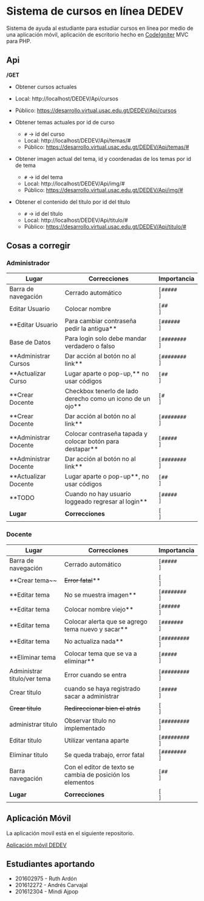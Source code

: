 #  Sistema de cursos en línea DEDEV

Sistema de ayuda al estudiante para estudiar cursos en línea por medio de una aplicación móvil, aplicación de escritorio hecho en [CodeIgniter][1] MVC para PHP. 

## Api

**/GET**

-  Obtener cursos actuales

  - Local: http://localhost/DEDEV/Api/cursos
  - Público: https://desarrollo.virtual.usac.edu.gt/DEDEV/Api/cursos

- Obtener temas actuales por id de curso

  - `#` -> id del curso
  - Local: http://localhost/DEDEV/Api/temas/#
  - Público: https://desarrollo.virtual.usac.edu.gt/DEDEV/Api/temas/#

- Obtener imagen actual del tema, id y coordenadas de los temas por id de tema

  - `#` -> id del tema
  - Local: http://localhost/DEDEV/Api/img/#
  - Público: https://desarrollo.virtual.usac.edu.gt/DEDEV/Api/img/#

- Obtener el contenido del título por id del título

  - `#` -> id del título
  - Local: http://localhost/DEDEV/Api/titulo/#
  - Público: https://desarrollo.virtual.usac.edu.gt/DEDEV/Api/titulo/#

  



## Cosas a corregir

### Administrador

| Lugar               | Correcciones                                             | Importancia      |
| ------------------- | -------------------------------------------------------- | ---------------- |
| Barra de navegación | Cerrado automático                                       | ``[#####     ]`` |
| Editar Usuario      | Colocar nombre                                           | ``[##        ]`` |
|**Editar Usuario     | Para cambiar contraseña pedir la antigua**                 | ``[######    ]`` |
| Base de Datos       | Para login solo debe mandar verdadero o falso            | ``[########  ]`` |
|**Administrar Cursos | Dar acción al botón no al link**                           | ``[########  ]`` |
|**Actualizar Curso    | Lugar aparte o pop-up,** no usar códigos                  | ``[##        ]`` |
|**Crear Docente      | Checkbox tenerlo de lado derecho como un icono de un ojo** | ``[#         ]`` |
|**Crear Docente      | Dar acción al botón no al link**                           | ``[########  ]`` |
|**Administrar Docente| Colocar contraseña tapada y colocar botón para destapar**  | ``[#####     ]`` |
|**Administrar Docente| Dar acción al botón no al link**                           | ``[########  ]`` |
|**Actualizar Docente | Lugar aparte o pop-up**, no usar códigos                   | ``[##        ]`` |
|**TODO               | Cuando no hay usuario loggeado regresar al login**         | ``[#####     ]`` |
| **Lugar**           | **Correcciones**                                         | ``[          ]`` |

### Docente

| Lugar                       | Correcciones                                               | Importancia      |
| --------------------------- | ---------------------------------------------------------- | ---------------- |
| Barra de navegación         | Cerrado automático                                         | ``[#####     ]`` |
|**Crear tema~~               | ~~Error fatal~~**                                           | `[          ]`   |
|**Editar tema                | No se muestra imagen**                                      | `[########  ]`   |
|**Editar tema                | Colocar nombre viejo**                                     | `[######    ]`   |
|**Editar tema                | Colocar alerta que se agrego tema nuevo y sacar**            | `[#######   ]`   |
|**Editar tema                | No actualiza nada**                                        | `[######### ]`   |
|**Eliminar tema              | Colocar tema que se va a eliminar**                          | `[#####     ]`   |
| Administrar titulo/ver tema | Error cuando se entra                                      | `[######### ]`   |
| Crear titulo                | cuando se haya registrado sacar a administrar              | `[#####     ]`   |
| ~~Crear titulo~~            | ~~Redireccionar bien el atrás~~                            | `[          ]`   |
| administrar titulo          | Observar titulo no implementado                            | `[######### ]`   |
| Editar titulo               | Utilizar ventana aparte                                    | `[######### ]`   |
| Eliminar titulo             | Se queda trabajo, error fatal                              | `[########  ]`   |
| Barra navegación            | Con el editor de texto se cambia de posición los elementos | `[##        ]`   |
| **Lugar**                   | **Correcciones**                                           | `[          ]`   |



## Aplicación Móvil

La aplicación movil está en el siguiente repositorio.

[Aplicación móvil DEDEV][2]



## Estudiantes aportando

- 201602975 - Ruth Ardón
- 201612272 - Andrés Carvajal
- 201612304 - Mindi Ajpop















[1]:https://codeigniter.com/	"Página oficial de CodeIgniter"
[2]: https://github.com/RuthLechuga/App-movil-DIGED	"Repositorio de la aplicación móvil"